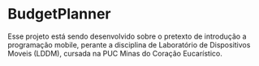 # BudgetPlanner

Esse projeto está sendo desenvolvido sobre o pretexto de introdução a programação mobile, perante a disciplina de Laboratório de Dispositivos Moveis (LDDM), cursada na PUC Minas do Coração Eucarístico.
